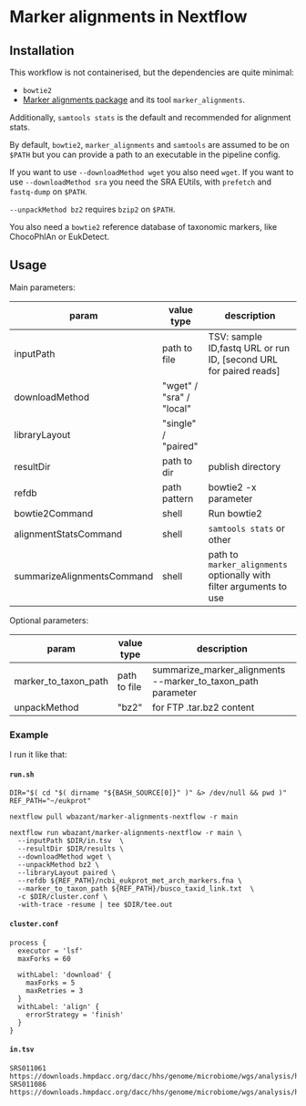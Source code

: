# Marker alignments in Nextflow

## Installation
This workflow is not containerised, but the dependencies are quite minimal:
- `bowtie2`
- [Marker alignments package](https://github.com/wbazant/marker_alignments) and its tool `marker_alignments`.

Additionally, `samtools stats` is the default and recommended for alignment stats.

By default, `bowtie2`, `marker_alignments` and `samtools` are assumed to be on `$PATH` but you can provide a path to an executable in the pipeline config.


If you want to use `--downloadMethod wget` you also need `wget`. If you want to use `--downloadMethod sra` you need the SRA EUtils, with `prefetch` and `fastq-dump` on `$PATH`.

`--unpackMethod bz2` requires `bzip2` on `$PATH`.

You also need a `bowtie2` reference database of taxonomic markers, like ChocoPhlAn or EukDetect.


## Usage

Main parameters:

| param         | value type        | description  |
| ------------- | ------------- | ------------ |
| inputPath  | path to file | TSV: sample ID,fastq URL or run ID, [second URL for paired reads] |
| downloadMethod | "wget" / "sra" / "local" | |
| libraryLayout | "single" / "paired" | |
| resultDir  | path to dir  | publish directory |
| refdb | path pattern | bowtie2 -x parameter |
| bowtie2Command | shell | Run bowtie2 |
| alignmentStatsCommand | shell | `samtools stats` or other |
| summarizeAlignmentsCommand | shell | path to `marker_alignments` optionally with filter arguments to use|

Optional parameters:

| param         | value type        | description  |
| ------------- | ------------- | ------------ |
| marker_to_taxon_path | path to file | summarize_marker_alignments --marker_to_taxon_path parameter |
| unpackMethod | "bz2" | for FTP .tar.bz2 content |

### Example 
I run it like that:

#### `run.sh`
```
DIR="$( cd "$( dirname "${BASH_SOURCE[0]}" )" &> /dev/null && pwd )"
REF_PATH="~/eukprot"

nextflow pull wbazant/marker-alignments-nextflow -r main

nextflow run wbazant/marker-alignments-nextflow -r main \
  --inputPath $DIR/in.tsv  \
  --resultDir $DIR/results \
  --downloadMethod wget \
  --unpackMethod bz2 \
  --libraryLayout paired \
  --refdb ${REF_PATH}/ncbi_eukprot_met_arch_markers.fna \
  --marker_to_taxon_path ${REF_PATH}/busco_taxid_link.txt  \
  -c $DIR/cluster.conf \
  -with-trace -resume | tee $DIR/tee.out

```

#### `cluster.conf`

```  
process {
  executor = 'lsf'
  maxForks = 60
  
  withLabel: 'download' {
    maxForks = 5
    maxRetries = 3
  }
  withLabel: 'align' {
    errorStrategy = 'finish'
  }
}
```

#### `in.tsv`
```
SRS011061       https://downloads.hmpdacc.org/dacc/hhs/genome/microbiome/wgs/analysis/hmwgsqc/v1/SRS011061.tar.bz2
SRS011086       https://downloads.hmpdacc.org/dacc/hhs/genome/microbiome/wgs/analysis/hmwgsqc/v1/SRS011086.tar.bz2
```
